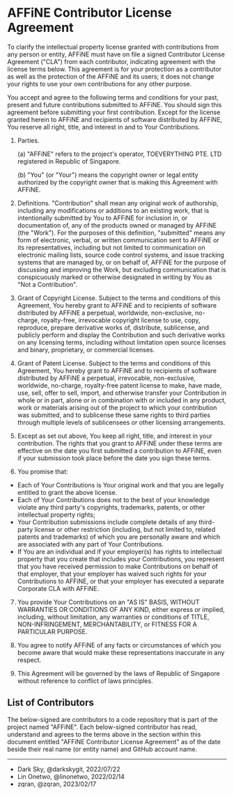 <!-- To indicate your agreement, simply edit this file and submit a pull request. -->

# AFFiNE Contributor License Agreement

To clarify the intellectual property license granted with contributions from any person or entity, AFFiNE must have on file a signed Contributor License Agreement ("CLA") from each contributor, indicating agreement with the license terms below. This agreement is for your protection as a contributor as well as the protection of the AFFiNE and its users; it does not change your rights to use your own contributions for any other purpose.

You accept and agree to the following terms and conditions for your past, present and future contributions submitted to AFFiNE. You should sign this agreement before submitting your first contribution. Except for the license granted herein to AFFiNE and recipients of software distributed by AFFiNE, You reserve all right, title, and interest in and to Your Contributions.

1. Parties.

   (a) "AFFiNE" refers to the project's operator, TOEVERYTHING PTE. LTD registered in Republic of Singapore.

   (b) "You" (or "Your") means the copyright owner or legal entity authorized by the copyright owner that is making this Agreement with AFFiNE.

2. Definitions. "Contribution" shall mean any original work of authorship, including any modifications or additions to an existing work, that is intentionally submitted by You to AFFiNE for inclusion in, or documentation of, any of the products owned or managed by AFFiNE (the "Work"). For the purposes of this definition, "submitted" means any form of electronic, verbal, or written communication sent to AFFiNE or its representatives, including but not limited to communication on electronic mailing lists, source code control systems, and issue tracking systems that are managed by, or on behalf of, AFFiNE for the purpose of discussing and improving the Work, but excluding communication that is conspicuously marked or otherwise designated in writing by You as "Not a Contribution".

3. Grant of Copyright License. Subject to the terms and conditions of this Agreement, You hereby grant to AFFiNE and to recipients of software distributed by AFFiNE a perpetual, worldwide, non-exclusive, no-charge, royalty-free, irrevocable copyright license to use, copy, reproduce, prepare derivative works of, distribute, sublicense, and publicly perform and display the Contribution and such derivative works on any licensing terms, including without limitation open source licenses and binary, proprietary, or commercial licenses.

4. Grant of Patent License. Subject to the terms and conditions of this Agreement, You hereby grant to AFFiNE and to recipients of software distributed by AFFiNE a perpetual, irrevocable, non-exclusive, worldwide, no-charge, royalty-free patent license to make, have made, use, sell, offer to sell, import, and otherwise transfer your Contribution in whole or in part, alone or in combination with or included in any product, work or materials arising out of the project to which your contribution was submitted, and to sublicense these same rights to third parties through multiple levels of sublicensees or other licensing arrangements.

5. Except as set out above, You keep all right, title, and interest in your contribution. The rights that you grant to AFFiNE under these terms are effective on the date you first submitted a contribution to AFFiNE, even if your submission took place before the date you sign these terms.

6. You promise that:

- Each of Your Contributions is Your original work and that you are legally entitled to grant the above license.
- Each of Your Contributions does not to the best of your knowledge violate any third party's copyrights, trademarks, patents, or other intellectual property rights;
- Your Contribution submissions include complete details of any third-party license or other restriction (including, but not limited to, related patents and trademarks) of which you are personally aware and which are associated with any part of Your Contributions.
- If You are an individual and if your employer(s) has rights to intellectual property that you create that includes your Contributions, you represent that you have received permission to make Contributions on behalf of that employer, that your employer has waived such rights for your Contributions to AFFiNE, or that your employer has executed a separate Corporate CLA with AFFiNE.

7. You provide Your Contributions on an "AS IS" BASIS, WITHOUT WARRANTIES OR CONDITIONS OF ANY KIND, either express or implied, including, without limitation, any warranties or conditions of TITLE, NON-INFRINGEMENT, MERCHANTABILITY, or FITNESS FOR A PARTICULAR PURPOSE.

8. You agree to notify AFFiNE of any facts or circumstances of which you become aware that would make these representations inaccurate in any respect.

9. This Agreement will be governed by the laws of Republic of Singapore without reference to conflict of laws principles.

## List of Contributors

The below-signed are contributors to a code repository that is part of the project named "AFFiNE". Each below-signed contributor has read, understand and agrees to the terms above in the section within this document entitled "AFFiNE Contributor License Agreement" as of the date beside their real name (or entity name) and GitHub account name.

---

<!--
Example:

- Dark Sky, @darkskygit, 2022/07/22
-->

- Dark Sky, @darkskygit, 2022/07/22
- Lin Onetwo, @linonetwo, 2022/02/14
- zqran, @zqran, 2023/02/17
